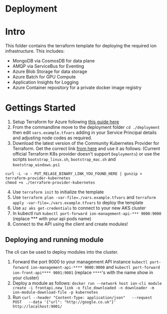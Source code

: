 # Deployment

# Intro

This folder contains the terraform template for deploying the required ion infrastructure. This includes:

- MongoDB via CosmosDB for data plane
- AMQP via ServiceBus for Eventing
- Azure Blob Storage for data storage
- Azure Batch for GPU Compute
- Application Insights for Logging 
- Azure Container repository for a private docker image registry

# Gettings Started

1. Setup Terraform for Azure following [this guide here](https://docs.microsoft.com/en-us/azure/virtual-machines/linux/terraform-install-configure)
2. From the commandline move to the deployment folder `cd ./deployment` then edit `vars.example.tfvars` adding in your Service Principal details and adjusting node codes as required. 
3. Download the latest version of the Community Kubernetes Provider for Terraform. Get the correct link [from here](https://github.com/sl1pm4t/terraform-provider-kubernetes/releases) and use it as follows: (Current official Terraform K8s provider doesn't support `Deployments`) or use the scripts `bootstrap_linux.sh`, `bootstrap_mac.sh` and `bootstrap_windows.ps1`


```shell
curl -L -o - PUT_RELASE_BINARY_LINK_YOU_FOUND_HERE | gunzip > terraform-provider-kubernetes
chmod +x ./terraform-provider-kubernetes
```


4. Use `terraform init` to initialize the template
5. Use `terraform plan -var-file=./vars.example.tfvars` and `terraform apply -var-file=./vars.example.tfvars` to deploy the template
6. Use `az aks get-credentials` to connect to your new AKS cluster
7. In kubectl run `kubectl port-forward ion-management-api-*** 9000:9000` (replace *** with your api pods name)
8. Connect to the API using the client and create modules!

## Deploying and running module

The cli can be used to deploy modules into the cluster. 

1. Forward the port 9000 to your management API instance `kubectl port-forward ion-management-api-**** 9000:9000` and `kubectl port-forward ion-front-api**** 9001:9001` (replace `****`'s with the name show in your cluster)
2. Deploy a module as follows: `docker run --network host ion-cli module create -i frontapi.new_link -o file_downloaded -n downloader -m ion-module-download-file -p kubernetes`
3. Run `curl --header "Content-Type: application/json"   --request POST   --data '{"url": "http://google.co.uk"}'   http://localhost:9001/`
